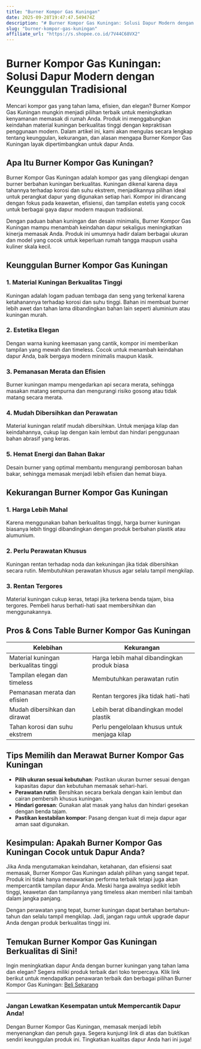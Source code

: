 ```yaml
---
title: "Burner Kompor Gas Kuningan"
date: 2025-09-28T19:47:47.549474Z
description: "# Burner Kompor Gas Kuningan: Solusi Dapur Modern dengan Keunggulan Tradisional..."
slug: "burner-kompor-gas-kuningan"
affiliate_url: "https://s.shopee.co.id/7V44C68VX2"
---
```

# Burner Kompor Gas Kuningan: Solusi Dapur Modern dengan Keunggulan Tradisional

Mencari kompor gas yang tahan lama, efisien, dan elegan? Burner Kompor Gas Kuningan mungkin menjadi pilihan terbaik untuk meningkatkan kenyamanan memasak di rumah Anda. Produk ini menggabungkan keindahan material kuningan berkualitas tinggi dengan kepraktisan penggunaan modern. Dalam artikel ini, kami akan mengulas secara lengkap tentang keunggulan, kekurangan, dan alasan mengapa Burner Kompor Gas Kuningan layak dipertimbangkan untuk dapur Anda.

## Apa Itu Burner Kompor Gas Kuningan?

Burner Kompor Gas Kuningan adalah kompor gas yang dilengkapi dengan burner berbahan kuningan berkualitas. Kuningan dikenal karena daya tahannya terhadap korosi dan suhu ekstrem, menjadikannya pilihan ideal untuk perangkat dapur yang digunakan setiap hari. Kompor ini dirancang dengan fokus pada keawetan, efisiensi, dan tampilan estetis yang cocok untuk berbagai gaya dapur modern maupun tradisional.

Dengan paduan bahan kuningan dan desain minimalis, Burner Kompor Gas Kuningan mampu menambah keindahan dapur sekaligus meningkatkan kinerja memasak Anda. Produk ini umumnya hadir dalam berbagai ukuran dan model yang cocok untuk keperluan rumah tangga maupun usaha kuliner skala kecil.

## Keunggulan Burner Kompor Gas Kuningan

### 1. Material Kuningan Berkualitas Tinggi
Kuningan adalah logam paduan tembaga dan seng yang terkenal karena ketahanannya terhadap korosi dan suhu tinggi. Bahan ini membuat burner lebih awet dan tahan lama dibandingkan bahan lain seperti aluminium atau kuningan murah.

### 2. Estetika Elegan
Dengan warna kuning keemasan yang cantik, kompor ini memberikan tampilan yang mewah dan timeless. Cocok untuk menambah keindahan dapur Anda, baik bergaya modern minimalis maupun klasik.

### 3. Pemanasan Merata dan Efisien
Burner kuningan mampu mengedarkan api secara merata, sehingga masakan matang sempurna dan mengurangi risiko gosong atau tidak matang secara merata.

### 4. Mudah Dibersihkan dan Perawatan
Material kuningan relatif mudah dibersihkan. Untuk menjaga kilap dan keindahannya, cukup lap dengan kain lembut dan hindari penggunaan bahan abrasif yang keras.

### 5. Hemat Energi dan Bahan Bakar
Desain burner yang optimal membantu mengurangi pemborosan bahan bakar, sehingga memasak menjadi lebih efisien dan hemat biaya.

## Kekurangan Burner Kompor Gas Kuningan

### 1. Harga Lebih Mahal
Karena menggunakan bahan berkualitas tinggi, harga burner kuningan biasanya lebih tinggi dibandingkan dengan produk berbahan plastik atau alumunium.

### 2. Perlu Perawatan Khusus
Kuningan rentan terhadap noda dan kekuningan jika tidak dibersihkan secara rutin. Membutuhkan perawatan khusus agar selalu tampil mengkilap.

### 3. Rentan Tergores
Material kuningan cukup keras, tetapi jika terkena benda tajam, bisa tergores. Pembeli harus berhati-hati saat membersihkan dan menggunakannya.

## Pros & Cons Table Burner Kompor Gas Kuningan

| Kelebihan                                    | Kekurangan                               |
|----------------------------------------------|------------------------------------------|
| Material kuningan berkualitas tinggi        | Harga lebih mahal dibandingkan produk biasa |
| Tampilan elegan dan timeless               | Membutuhkan perawatan rutin             |
| Pemanasan merata dan efisien                | Rentan tergores jika tidak hati-hati   |
| Mudah dibersihkan dan dirawat              | Lebih berat dibandingkan model plastik  |
| Tahan korosi dan suhu ekstrem              | Perlu pengelolaan khusus untuk menjaga kilap |

## Tips Memilih dan Merawat Burner Kompor Gas Kuningan

- **Pilih ukuran sesuai kebutuhan**: Pastikan ukuran burner sesuai dengan kapasitas dapur dan kebutuhan memasak sehari-hari.
- **Perawatan rutin**: Bersihkan secara berkala dengan kain lembut dan cairan pembersih khusus kuningan.
- **Hindari goresan**: Gunakan alat masak yang halus dan hindari gesekan dengan benda tajam.
- **Pastikan kestabilan kompor**: Pasang dengan kuat di meja dapur agar aman saat digunakan.

## Kesimpulan: Apakah Burner Kompor Gas Kuningan Cocok untuk Dapur Anda?

Jika Anda mengutamakan keindahan, ketahanan, dan efisiensi saat memasak, Burner Kompor Gas Kuningan adalah pilihan yang sangat tepat. Produk ini tidak hanya menawarkan performa terbaik tetapi juga akan mempercantik tampilan dapur Anda. Meski harga awalnya sedikit lebih tinggi, keawetan dan tampilannya yang timeless akan memberi nilai tambah dalam jangka panjang.

Dengan perawatan yang tepat, burner kuningan dapat bertahan bertahun-tahun dan selalu tampil mengkilap. Jadi, jangan ragu untuk upgrade dapur Anda dengan produk berkualitas tinggi ini.

## Temukan Burner Kompor Gas Kuningan Berkualitas di Sini!

Ingin meningkatkan dapur Anda dengan burner kuningan yang tahan lama dan elegan? Segera miliki produk terbaik dari toko terpercaya. Klik link berikut untuk mendapatkan penawaran terbaik dan berbagai pilihan Burner Kompor Gas Kuningan: [Beli Sekarang](https://s.shopee.co.id/7V44C68VX2)

---

### Jangan Lewatkan Kesempatan untuk Mempercantik Dapur Anda!

Dengan Burner Kompor Gas Kuningan, memasak menjadi lebih menyenangkan dan penuh gaya. Segera kunjungi link di atas dan buktikan sendiri keunggulan produk ini. Tingkatkan kualitas dapur Anda hari ini juga!